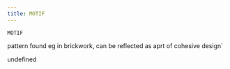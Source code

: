 ```yaml
---
title: MOTIF
---
```

`MOTIF`

pattern found eg in brickwork, can be reflected as aprt of cohesive design`

undefined
